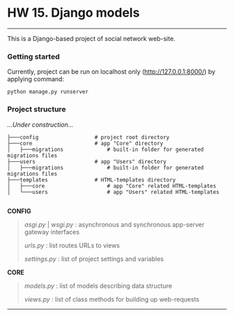 # HW 15. Django models
___
This is a Django-based project of social network web-site. 

### Getting started
Currently, project can be run on localhost only (http://127.0.0.1:8000/) by applying command:
```
python manage.py runserver
```

### Project structure
*...Under construction...*
```
├───config                  # project root directory
├───core                    # app "Core" directory
│   ├───migrations              # built-in folder for generated migrations files
├───users                   # app "Users" directory
│   ├───migrations              # built-in folder for generated migrations files
├───templates               # HTML-templates directory
│   ├───core                    # app "Core" related HTML-templates
│   └───users                   # app "Users" related HTML-templates


```

**CONFIG**

> *asgi.py* | *wsgi.py* : asynchronous and synchronous app-server gateway interfaces
> 
> *urls.py* : list routes URLs to views
>
> *settings.py* : list of project settings and variables

**CORE**

>*models.py* : list of models describing data structure
> 
>*views.py* : list of class methods for building up web-requests
___
